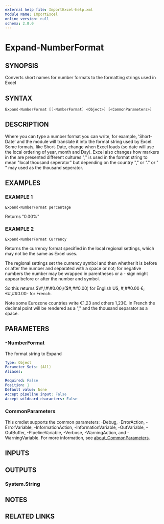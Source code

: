 ```yaml
---
external help file: ImportExcel-help.xml
Module Name: ImportExcel
online version: null
schema: 2.0.0
---
```


# Expand-NumberFormat

## SYNOPSIS

Converts short names for number formats to the formatting strings used in Excel

## SYNTAX

```text
Expand-NumberFormat [[-NumberFormat] <Object>] [<CommonParameters>]
```

## DESCRIPTION

Where you can type a number format you can write, for example, 'Short-Date' and the module will translate it into the format string used by Excel. Some formats, like Short-Date, change when Excel loads \(so date will use the local ordering of year, month and Day\). Excel also changes how markers in the are presented different cultures "," is used in the format string to mean "local thousand seperator" but depending on the country "," or "." or " " may used as the thousand seperator.

## EXAMPLES

### EXAMPLE 1

```text
Expand-NumberFormat percentage
```

Returns "0.00%"

### EXAMPLE 2

```text
Expand-NumberFormat Currency
```

Returns the currency format specified in the local regional settings, which may not be the same as Excel uses.

The regional settings set the currency symbol and then whether it is before or after the number and separated with a space or not; for negative numbers the number may be wrapped in parentheses or a - sign might appear before or after the number and symbol.

So this returns $\#,\#\#0.00;\($\#,\#\#0.00\) for English US, \#,\#\#0.00 €;€\#,\#\#0.00- for French.

Note some Eurozone countries write €1,23 and others 1,23€. In French the decimal point will be rendered as a "," and the thousand separator as a space.

## PARAMETERS

### -NumberFormat

The format string to Expand

```yaml
Type: Object
Parameter Sets: (All)
Aliases:

Required: False
Position: 1
Default value: None
Accept pipeline input: False
Accept wildcard characters: False
```

### CommonParameters

This cmdlet supports the common parameters: -Debug, -ErrorAction, -ErrorVariable, -InformationAction, -InformationVariable, -OutVariable, -OutBuffer, -PipelineVariable, -Verbose, -WarningAction, and -WarningVariable. For more information, see [about\_CommonParameters](http://go.microsoft.com/fwlink/?LinkID=113216).

## INPUTS

## OUTPUTS

### System.String

## NOTES

## RELATED LINKS

